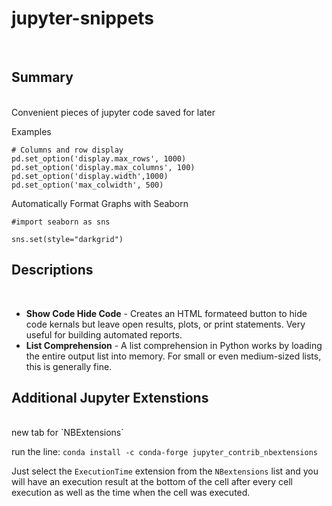 # jupyter-snippets
<br>

## Summary
<br>
Convenient pieces of jupyter code saved for later

Examples
```
# Columns and row display
pd.set_option('display.max_rows', 1000)
pd.set_option('display.max_columns', 100)
pd.set_option('display.width',1000)
pd.set_option('max_colwidth', 500)
```

Automatically Format Graphs with Seaborn 
```
#import seaborn as sns
 
sns.set(style="darkgrid")
```

## Descriptions
<br>

* **Show Code Hide Code** - Creates an HTML formateed button to hide code kernals but leave open results, plots, or print statements. Very useful for building automated reports.
* **List Comprehension** - A list comprehension in Python works by loading the entire output list into memory. For small or even medium-sized lists, this is generally fine.

## Additional Jupyter Extenstions
<br>
new tab for `NBExtensions` 

run the line: `conda install -c conda-forge jupyter_contrib_nbextensions`

Just select the `ExecutionTime` extension from the `NBextensions` list and you will have an execution result at the bottom of the cell after every cell execution as well as the time when the cell was executed.
